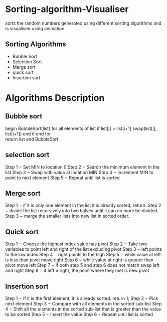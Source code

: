 # Sorting-algorithm-Visualiser
sorts the random numbers generated using different sorting algorithms and is visualised using animation.

## Sorting Algorithms
- Bubble Sort
- Selection Sort
- Merge sort
- quick sort
- Insertion sort

# Algorithms Description

## Bubble sort
  begin BubbleSort(list)
   for all elements of list
      if list[i] > list[i+1]
         swap(list[i], list[i+1])
      end if
   end for  
   return list
 end BubbleSort

## selection sort
   Step 1 − Set MIN to location 0
   Step 2 − Search the minimum element in the list
   Step 3 − Swap with value at location MIN
   Step 4 − Increment MIN to point to next element
   Step 5 − Repeat until list is sorted
   
## Merge sort 
   Step 1 − if it is only one element in the list it is already sorted, return.
   Step 2 − divide the list recursively into two halves until it can no more be divided.
   Step 3 − merge the smaller lists into new list in sorted order.

## Quick sort 
   Step 1 − Choose the highest index value has pivot
   Step 2 − Take two variables to point left and right of the list excluding pivot
   Step 3 − left points to the low index
   Step 4 − right points to the high
   Step 5 − while value at left is less than pivot move right
   Step 6 − while value at right is greater than pivot move left
   Step 7 − if both step 5 and step 6 does not match swap left and right
   Step 8 − if left ≥ right, the point where they met is new pivot

## Insertion sort 
   Step 1 − If it is the first element, it is already sorted. return 1;
   Step 2 − Pick next element
   Step 3 − Compare with all elements in the sorted sub-list
   Step 4 − Shift all the elements in the sorted sub-list that is greater than the value to be sorted
   Step 5 − Insert the value
   Step 6 − Repeat until list is sorted
